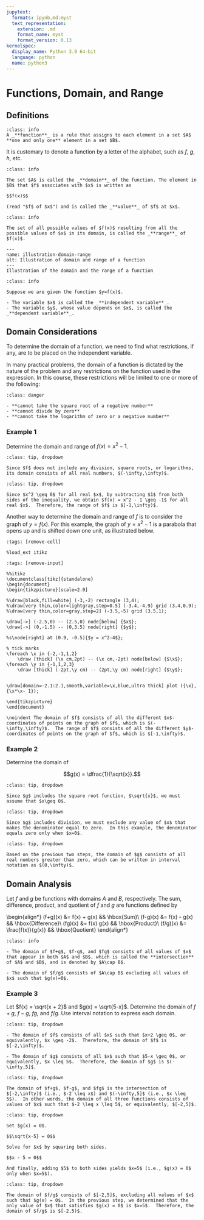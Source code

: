 ```yaml
---
jupytext:
  formats: ipynb,md:myst
  text_representation:
    extension: .md
    format_name: myst
    format_version: 0.13
kernelspec:
  display_name: Python 3.9 64-bit
  language: python
  name: python3
---
```

# Functions, Domain, and Range

## Definitions

```{admonition} Definition
:class: info
A _**function**_ is a rule that assigns to each element in a set $A$ **one and only one** element in a set $B$.
```

It is customary to denote a function by a letter of the alphabet, such as $f$, $g$, $h$, etc.


```{admonition} Definition
:class: info

The set $A$ is called the _**domain**_ of the function. The element in $B$ that $f$ associates with $x$ is written as 

$$f(x)$$ 

(read "$f$ of $x$") and is called the _**value**_ of $f$ at $x$.
```

```{admonition} Definition
:class: info

The set of all possible values of $f(x)$ resulting from all the possible values of $x$ in its domain, is called the _**range**_ of $f(x)$.
```


```{figure} ../images/pic_limits_domainrange.png
---
name: illustration-domain-range
alt: Illustration of domain and range of a function
---
Illustration of the domain and the range of a function
```


```{admonition} Definition
:class: info

Suppose we are given the function $y=f(x)$.  

- The variable $x$ is called the _**independent variable**_.
- The variable $y$, whose value depends on $x$, is called the _**dependent variable**_.
```



## Domain Considerations

To determine the domain of a function, we need to find what restrictions, if any, are to be placed on the independent variable. 

In many practical problems, the domain of a function is dictated by the nature of the problem and any restrictions on the function used in the expression.  In this course, these restrictions will be limited to one or more of the following:

```{admonition} Key restrictions
:class: danger

- **cannot take the square root of a negative number**
- **cannot divide by zero**
- **cannot take the logarithm of zero or a negative number**
```

### Example 1

Determine the domain and range of $f(x) = x^2 - 1$.  


```{admonition} Step 1: Determine the domain of $f$.
:class: tip, dropdown

Since $f$ does not include any division, square roots, or logarithms, its domain consists of all real numbers, $(-\infty,\infty)$.
```




```{admonition} Step 2: Determine the range of $f$. 
:class: tip, dropdown

Since $x^2 \geq 0$ for all real $x$, by subtracting $1$ from both sides of the inequality, we obtain $f(x) = x^2 - 1 \geq -1$ for all real $x$.  Therefore, the range of $f$ is $[-1,\infty)$.
```


Another way to determine the domain and range of $f$ is to consider the graph of $y = f(x)$.  For this example, the graph of $y = x^2 - 1$ is a parabola that opens up and is shifted down one unit, as illustrated below.


```{code-cell}
:tags: [remove-cell]

%load_ext itikz
```

```{code-cell}
:tags: [remove-input]

%%itikz
\documentclass[tikz]{standalone}
\begin{document}
\begin{tikzpicture}[scale=2.0]

%\draw[black,fill=white] (-3,-2) rectangle (3,4);
%\draw[very thin,color=lightgray,step=0.5] (-3.4,-4.9) grid (3.4,0.9);
%\draw[very thin,color=gray,step=2] (-3.5,-5) grid (3.5,1);

\draw[->] (-2.5,0) -- (2.5,0) node[below] {$x$};
\draw[->] (0,-1.5) -- (0,3.5) node[right] {$y$};
       
%s\node[right] at (0.9, -0.5){$y = x^2-4$};

% tick marks
\foreach \x in {-2,-1,1,2} 
	\draw [thick] (\x cm,2pt) -- (\x cm,-2pt) node[below] {$\x$};
\foreach \y in {-1,1,2,3} 
	\draw [thick] (-2pt,\y cm) -- (2pt,\y cm) node[right] {$\y$};


\draw[domain=-2.1:2.1,smooth,variable=\x,blue,ultra thick] plot ({\x},{\x*\x- 1});

\end{tikzpicture}
\end{document}

\noindent The domain of $f$ consists of all the different $x$-coordinates of points on the graph of $f$, which is $(-\infty,\infty)$.  The range of $f$ consists of all the different $y$-coordinates of points on the graph of $f$, which is $[-1,\infty)$. 
```

### Example 2

Determine the domain of 

$$g(x) = \dfrac{1}{\sqrt{x}}.$$


```{admonition} Step 1: Consider how the square root restricts the domain.
:class: tip, dropdown

Since $g$ includes the square root function, $\sqrt{x}$, we must assume that $x\geq 0$.
```

```{admonition} Step 2: Consider how division restricts the domain.
:class: tip, dropdown

Since $g$ includes division, we must exclude any value of $x$ that makes the denominator equal to zero.  In this example, the denominator equals zero only when $x=0$.
```

```{admonition} Step 3: Determine the domain of $g$.
:class: tip, dropdown

Based on the previous two steps, the domain of $g$ consists of all real numbers greater than zero, which can be written in interval notation as $(0,\infty)$.
```


## Domain Analysis

Let $f$ and $g$ be functions with domains $A$ and $B$, respectively.  The sum, difference, product, and quotient of $f$ and $g$ are functions defined by

\begin{align*}
(f+g)(x) &= f(x) + g(x) && \hbox{Sum}\\
(f-g)(x) &= f(x) - g(x) && \hbox{Difference}\\
(fg)(x) &= f(x) g(x) && \hbox{Product}\\
(f/g)(x) &= \frac{f(x)}{g(x)} && \hbox{Quotient}
\end{align*}

```{admonition} Domains of sums, differences, products, and divisions of functions
:class: info

- The domain of $f+g$, $f-g$, and $fg$ consists of all values of $x$ that appear in both $A$ and $B$, which is called the **intersection** of $A$ and $B$, and is denoted by $A\cap B$.

- The domain of $f/g$ consists of $A\cap B$ excluding all values of $x$ such that $g(x)=0$.
```




### Example 3

Let $f(x) = \sqrt{x + 2}$ and $g(x) = \sqrt{5-x}$.  Determine the domain of $f+g$, $f-g$, $fg$, and $f/g$.  Use interval notation to express each domain.


```{admonition} Step 1: Determine the domain of $f$ and $g$ separately.
:class: tip, dropdown

- The domain of $f$ consists of all $x$ such that $x+2 \geq 0$, or equivalently, $x \geq -2$.  Therefore, the domain of $f$ is $[-2,\infty)$.

- The domain of $g$ consists of all $x$ such that $5-x \geq 0$, or equivalently, $x \leq 5$.  Therefore, the domain of $g$ is $(-\infty,5]$.
```



```{admonition} Step 2: Determine the domain of $f+g$, $f-g$, and $fg$.
:class: tip, dropdown

The domain of $f+g$, $f-g$, and $fg$ is the intersection of $[-2,\infty)$ (i.e., $-2 \leq x$) and $(-\infty,5]$ (i.e., $x \leq 5$).  In other words, the domain of all three functions consists of values of $x$ such that $-2 \leq x \leq 5$, or equivalently, $[-2,5]$.
```


```{admonition} Step 3: Determine the values of $x$ such that $g(x) = 0$.
:class: tip, dropdown

Set $g(x) = 0$.

$$\sqrt{x-5} = 0$$

Solve for $x$ by squaring both sides.

$$x - 5 = 0$$

And finally, adding $5$ to both sides yields $x=5$ (i.e., $g(x) = 0$ only when $x=5$).
```


```{admonition} Step 4: Determine the domain of $f/g$.
:class: tip, dropdown

The domain of $f/g$ consists of $[-2,5]$, excluding all values of $x$ such that $g(x) = 0$.  In the previous step, we determined that the only value of $x$ that satisfies $g(x) = 0$ is $x=5$.  Therefore, the domain of $f/g$ is $[-2,5)$.
```